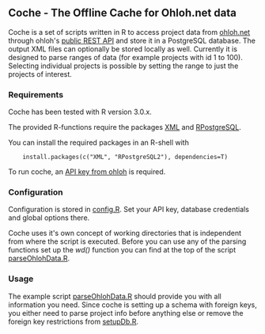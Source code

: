 ## Coche - The Offline Cache for Ohloh.net data

Coche is a set of scripts written in R to access project data from [ohloh.net](http://www.ohloh.net) through ohloh's [public REST API](https://github.com/blackducksw/ohloh_api) and store it in a PostgreSQL database. The output XML files can optionally be stored locally as well. Currently it is designed to parse ranges of data (for example projects with id 1 to 100). Selecting individual projects is possible by setting the range to just the projects of interest.
### Requirements

Coche has been tested with R version 3.0.x.

The provided R-functions require the packages [XML](http://cran.r-project.org/web/packages/XML/index.html) and [RPostgreSQL](http://cran.r-project.org/web/packages/RPostgreSQL/index.html). 

You can install the required packages in an R-shell with 

        install.packages(c("XML", "RPostgreSQL2"), dependencies=T)
        
To run coche, an [API key from ohloh](http://www.ohloh.com/accounts/me/api_keys/new) is required.

### Configuration

Configuration is stored in [config.R](r-scripts/config.R). Set your API key, database credentials and global options there.

Coche uses it's own concept of working directories that is independent from where the script is executed. Before you can use any of the parsing functions set up the *wd()* function you can find at the top of the script [parseOhlohData.R](r-scripts/parseOhlohData.R).

### Usage

The example script [parseOhlohData.R](r-scripts/parseOhlohData.R) should provide you with all information you need. Since coche is setting up a schema with foreign keys, you either need to parse project info before anything else or remove the foreign key restrictions from [setupDb.R](r-scripts/setupDb.R).
